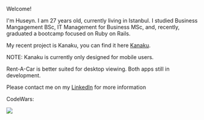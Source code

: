 Welcome!

I'm Huseyn. I am 27 years old, currently living in Istanbul. I studied Business Mangagement BSc, IT Management for Business MSc, and, recently, graduated a bootcamp focused on Ruby on Rails.

My recent project is Kanaku, you can find it here <a href="http://www.kanaku.me/">Kanaku</a>.

NOTE: Kanaku is currently only designed for mobile users. 

Rent-A-Car is better suited for desktop viewing. Both apps still in development.

Please contact me on my <a href="https://www.linkedin.com/in/huseyn-hajiyev-akif/">LinkedIn</a> for more information

CodeWars:

<a href="https://www.codewars.com/users/HuseynHajiyev"><img src="https://www.codewars.com/users/HuseynHajiyev/badges/large"></img></a>
